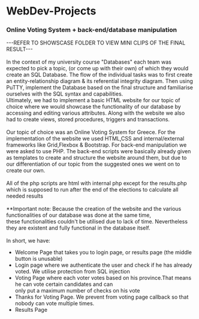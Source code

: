 # WebDev-Projects
<h3> Online Voting System + back-end/database manipulation </h3>

---REFER TO SHOWSCASE FOLDER TO VIEW MINI CLIPS OF THE FINAL RESULT--- <br>
<br>
In the context of my university course "Databases" each team was expected to pick a topic, (or come up with their own) of which
they would create an SQL Database. The flow of the individual tasks was to first create an entity-relationship diagram & its referential integrity diagram. 
Then using PuTTY, implement the Database based on the final structure and familiarise ourselves with the SQL syntax and capabilities.  
Ultimately, we had to implement a basic HTML website for our topic of choice where we would showcase the functionality of our database by accessing
and editing various attributes. Along with the website we also had to create views, stored procedures, triggers and transactions. <br>
<br>
Our topic of choice was an Online Voting System for Greece. For the implementation of the website we used HTML,CSS and internal/external frameworks
like Grid,Flexbox & Bootstrap. For back-end manipulation we were asked to use PHP. The back-end scripts were basically already given as templates to create
and structure the website around them, but due to our differentiation of our topic from the suggested ones we went on to create our own. <br>
<br>
All of the php scripts are html with internal php except for the results.php which is supposed to run after the end of the elections to calculate
all needed results<br>
<br>
**Important note: Because the creation of the website and the various functionalities of our database was done at the same time, <br>
these functionalities couldn't be utilised due to lack of time. Nevertheless they are existent and fully functional in the database itself. <br>
<br>
In short, we have: 
* Welcome Page that takes you to login page, or results page (the middle button is unusable)
* Login page where we authenticate the user and check if he has already voted. We utilise protection from SQL injection
* Voting Page where each voter votes based on his province.That means he can vote certain candidates and can <br>
only put a maximum number of checks on his vote
* Thanks for Voting Page. We prevent from voting page callback so that nobody can vote multiple times.
* Results Page


